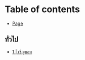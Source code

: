 # Table of contents

* [Page](README.md)

## ทั่วไป <a href="#th-general" id="th-general"></a>

* [1 | เชิญบอท](th-general/1-or.md)
